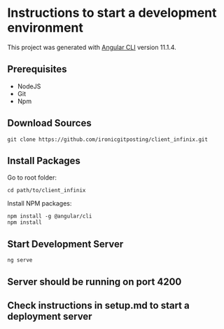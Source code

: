 # Instructions to start a development environment

This project was generated with [Angular CLI](https://github.com/angular/angular-cli) version 11.1.4.

## Prerequisites

- NodeJS
- Git
- Npm

## Download Sources

```
git clone https://github.com/ironicgitposting/client_infinix.git
```

## Install Packages

Go to root folder:

```
cd path/to/client_infinix
```

Install NPM packages:

```
npm install -g @angular/cli
npm install
```

## Start Development Server

```
ng serve
```

## Server should be running on port 4200

## Check instructions in setup.md to start a deployment server
